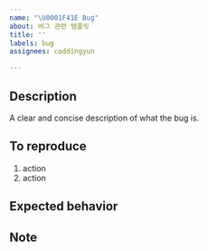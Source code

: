 ```yaml
---
name: "\U0001F41E Bug"
about: 버그 관련 템플릿
title: ''
labels: bug
assignees: coddingyun

---
```


## Description
A clear and concise description of what the bug is.

## To reproduce
1. action
2. action

## Expected behavior

## Note
